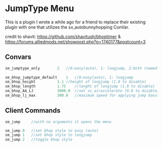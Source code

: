 # JumpType Menu
This is a plugin I wrote a while ago for a friend to replace their existing plugin with one that utilizes the sv_autobunnyhopping ConVar.

credit to shavit: https://github.com/shavitush/bhoptimer & https://forums.alliedmods.net/showpost.php?p=1740177&postcount=3

## Convars
```CPP
sm_jumptype_only		2	//0:easy(auto), 1: longjump, 2:both (named for backwards compatablity)
	
sm_bhop_jumptype_default	1	//0:easy(auto), 1: longjump
sm_bhop_height			1.1	//height of longjump (1.0 to disable)
sm_bhop_length			1.75	//lenght of longjump (1.0 to disable)
sm_bhop_AA_LJ			3000.0	//set sv_airaccelerate (0.0 to disable)
sm_bhop_lj_max			300.0	//maximum speed for applying jump boosts to players
```

## Client Commands 
```CPP
sm_jump		//with no arguments it opens the menu

sm_jump	0	//set bhop style to easy (auto)
sm_jump	1	//set bhop style to longjump
sm_jump	2	//toggle bhop style
```